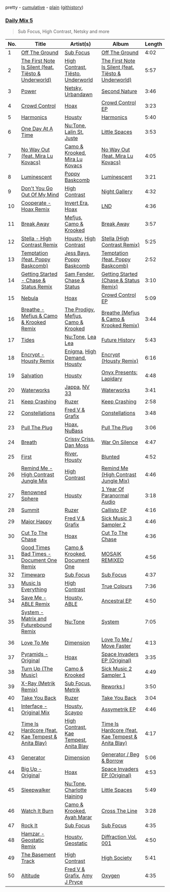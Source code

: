 pretty - [cumulative](/playlists/cumulative/Daily%20Mix%205.md) - [plain](/playlists/plain/37i9dQZF1E36TO0q54WsJv) ([githistory](https://github.githistory.xyz/vitokorn/spotify-playlist-archive/blob/master/playlists/plain/37i9dQZF1E36TO0q54WsJv))

### [Daily Mix 5](https://open.spotify.com/playlist/37i9dQZF1E36TO0q54WsJv)

> Sub Focus, High Contrast, Netsky and more

| No. | Title | Artist(s) | Album | Length |
|---|---|---|---|---|
| 1 | [Off The Ground](https://open.spotify.com/track/5UvLQncwvEGiRLn0xEZw45) | [Sub Focus](https://open.spotify.com/artist/0QaSiI5TLA4N7mcsdxShDO) | [Off The Ground](https://open.spotify.com/album/0JkmyjnTBATqM9Di9OsF5h) | 4:02 |
| 2 | [The First Note Is Silent (feat. Tiësto & Underworld)](https://open.spotify.com/track/2gTLWYpyFrytX8pKh2n9yj) | [High Contrast](https://open.spotify.com/artist/0bxHci3JIhhKA53n8rH3tT), [Tiësto](https://open.spotify.com/artist/2o5jDhtHVPhrJdv3cEQ99Z), [Underworld](https://open.spotify.com/artist/1PXHzxRDiLnjqNrRn2Xbsa) | [The First Note Is Silent (feat. Tiësto & Underworld)](https://open.spotify.com/album/6iWVcNM35jukhHl9aPJKHT) | 5:57 |
| 3 | [Power](https://open.spotify.com/track/6yZyQ2sDmelY3C6KesOYYL) | [Netsky](https://open.spotify.com/artist/5TgQ66WuWkoQ2xYxaSTnVP), [Urbandawn](https://open.spotify.com/artist/4Kjl91bg9I6TuhrEC0NQgX) | [Second Nature](https://open.spotify.com/album/2kD4XTloruMrJ1vRs9Giks) | 3:46 |
| 4 | [Crowd Control](https://open.spotify.com/track/7imdC6YSp4v15619ZKtXR2) | [Hoax](https://open.spotify.com/artist/3W1enT2cxmP2PjLG5zwmby) | [Crowd Control EP](https://open.spotify.com/album/5f2JWKg8RfctagHAl9aEb5) | 3:23 |
| 5 | [Harmonics](https://open.spotify.com/track/5SkgL5elEPj2Zc1Ydtvz6Z) | [Housty](https://open.spotify.com/artist/3x736hTWEIP2fKx8puQKDP) | [Harmonics](https://open.spotify.com/album/0aIrmEKcjpkVI9eioEEH2E) | 5:40 |
| 6 | [One Day At A Time](https://open.spotify.com/track/5UanRSNw6tqDNqczV7SDqT) | [Nu:Tone](https://open.spotify.com/artist/7pDBRy9uWy1zq5b0uXIABQ), [Lalin St. Juste](https://open.spotify.com/artist/0Ly3lk1h5aYHS2N41YzjXe) | [Little Spaces](https://open.spotify.com/album/5Jd375gdtvoIJmrzc2aYJb) | 3:53 |
| 7 | [No Way Out (feat. Mira Lu Kovacs)](https://open.spotify.com/track/7cuOefq9vNVT3tDS2hRXPd) | [Camo & Krooked](https://open.spotify.com/artist/2N8IPNZTiNo3nj4mreOlHU), [Mira Lu Kovacs](https://open.spotify.com/artist/0T8xnqWlhMlkQX7fFUFQDr) | [No Way Out (feat. Mira Lu Kovacs)](https://open.spotify.com/album/4xnUOInEhFZEscuG8bL1zp) | 4:05 |
| 8 | [Luminescent](https://open.spotify.com/track/1BdAL6sftDPtkbEX59MWcE) | [Poppy Baskcomb](https://open.spotify.com/artist/4STmXOXUF3UieHU46NWLVt) | [Luminescent](https://open.spotify.com/album/0xhSfxhz04TKE7hNRjrz5T) | 3:21 |
| 9 | [Don't You Go Out Of My Mind](https://open.spotify.com/track/7nyf4bk6fYmV6zksxfbd9m) | [High Contrast](https://open.spotify.com/artist/0bxHci3JIhhKA53n8rH3tT) | [Night Gallery](https://open.spotify.com/album/4hzruXvXyUg5hJwP37CJrF) | 4:32 |
| 10 | [Cooperate - Hoax Remix](https://open.spotify.com/track/1FAAoK0MqWg0hShuVjaTNa) | [Invert Era](https://open.spotify.com/artist/1LNgMdwvYST3lXxJsSt6Rh), [Hoax](https://open.spotify.com/artist/3W1enT2cxmP2PjLG5zwmby) | [LND](https://open.spotify.com/album/01NIurpfP8EHEN8X4Pd1DN) | 4:36 |
| 11 | [Break Away](https://open.spotify.com/track/2IbAx6XGe6mldSosFyvaH8) | [Mefjus](https://open.spotify.com/artist/54qqaSH6byJIb8eFWxe3Pj), [Camo & Krooked](https://open.spotify.com/artist/2N8IPNZTiNo3nj4mreOlHU) | [Break Away](https://open.spotify.com/album/5PrjBsXoETGf1PcpfByMmI) | 3:57 |
| 12 | [Stella - High Contrast Remix](https://open.spotify.com/track/7s78Na0zuXFF55YzPdSJJw) | [Housty](https://open.spotify.com/artist/3x736hTWEIP2fKx8puQKDP), [High Contrast](https://open.spotify.com/artist/0bxHci3JIhhKA53n8rH3tT) | [Stella (High Contrast Remix)](https://open.spotify.com/album/7rKno8kqZZFvJ7xU3RxYE7) | 5:25 |
| 13 | [Temptation (feat. Poppy Baskcomb)](https://open.spotify.com/track/3fvsxmytTns1ApIWBqfANZ) | [Jess Bays](https://open.spotify.com/artist/5xEJ7FQOtIUMLdnKyZrvPB), [Poppy Baskcomb](https://open.spotify.com/artist/4STmXOXUF3UieHU46NWLVt) | [Temptation (feat. Poppy Baskcomb)](https://open.spotify.com/album/30K7gYPhkqCeQJ25C0GvXE) | 2:52 |
| 14 | [Getting Started - Chase & Status Remix](https://open.spotify.com/track/7BBDanLPLALnu5asuk14r9) | [Sam Fender](https://open.spotify.com/artist/6zlR5ttMfMNmwf2lecU9Cc), [Chase & Status](https://open.spotify.com/artist/3jNkaOXasoc7RsxdchvEVq) | [Getting Started (Chase & Status Remix)](https://open.spotify.com/album/5EoFVpPoxG7JSMtd7JATZ1) | 3:10 |
| 15 | [Nebula](https://open.spotify.com/track/1omIXVQREkfSWaf5lYE4zJ) | [Hoax](https://open.spotify.com/artist/3W1enT2cxmP2PjLG5zwmby) | [Crowd Control EP](https://open.spotify.com/album/5f2JWKg8RfctagHAl9aEb5) | 5:09 |
| 16 | [Breathe - Mefjus & Camo & Krooked Remix](https://open.spotify.com/track/5zHzEsYUDBc9tshCpYu17D) | [The Prodigy](https://open.spotify.com/artist/4k1ELeJKT1ISyDv8JivPpB), [Mefjus](https://open.spotify.com/artist/54qqaSH6byJIb8eFWxe3Pj), [Camo & Krooked](https://open.spotify.com/artist/2N8IPNZTiNo3nj4mreOlHU) | [Breathe (Mefjus & Camo & Krooked Remix)](https://open.spotify.com/album/25rOKy29UZNa1EM3Ks0WcL) | 3:44 |
| 17 | [Tides](https://open.spotify.com/track/7A99JonAe94FLm6DqNIpS8) | [Nu:Tone](https://open.spotify.com/artist/7pDBRy9uWy1zq5b0uXIABQ), [Lea Lea](https://open.spotify.com/artist/2rr4WqfAdv4xEi5YyXdPQb) | [Future History](https://open.spotify.com/album/2vNhhg37RTwKA66V8yyk0q) | 5:43 |
| 18 | [Encrypt - Housty Remix](https://open.spotify.com/track/5etPXaI4kcyxQc66pdYTbE) | [Enigma](https://open.spotify.com/artist/7rx34C6xPfmsSYh2t7BECn), [High Demand](https://open.spotify.com/artist/6fs0AgyHAeRPezbRDHuyCE), [Housty](https://open.spotify.com/artist/3x736hTWEIP2fKx8puQKDP) | [Encrypt (Housty Remix)](https://open.spotify.com/album/6ZL2VcjOYm03H7xGPF3838) | 6:16 |
| 19 | [Salvation](https://open.spotify.com/track/6mKetttzrdjQf1Gka55Gzl) | [Housty](https://open.spotify.com/artist/3x736hTWEIP2fKx8puQKDP) | [Onyx Presents: Lapidary](https://open.spotify.com/album/3u5MnjoCbWUOnabSs3hFNQ) | 4:48 |
| 20 | [Waterworks](https://open.spotify.com/track/5abG4Ms5IJNZVnUHsW41ap) | [Jappa](https://open.spotify.com/artist/1YjOQxSsA8Le5egt7q7RaI), [NV 33](https://open.spotify.com/artist/3oOKGN5qB1YAiIRTukRl5V) | [Waterworks](https://open.spotify.com/album/6T4qZfy20RrF9jqBv7xzPu) | 3:41 |
| 21 | [Keep Crashing](https://open.spotify.com/track/3w752Se1mkiTtMqAeoli1y) | [Ruzer](https://open.spotify.com/artist/09mAGI8RIblTO46vN2FQaq) | [Keep Crashing](https://open.spotify.com/album/4tjTuXsc7Icjn6hg9JZyOg) | 2:58 |
| 22 | [Constellations](https://open.spotify.com/track/1NfcfQTPqPgYVkSdHXaOtt) | [Fred V & Grafix](https://open.spotify.com/artist/1wzBqAvtFexgKHjt7i3ena) | [Constellations](https://open.spotify.com/album/3kAgGBQxv9sMFgrbeYqWKj) | 3:48 |
| 23 | [Pull The Plug](https://open.spotify.com/track/00UgH6vivmHzZAkm0KYIyT) | [Hoax](https://open.spotify.com/artist/3W1enT2cxmP2PjLG5zwmby), [NuBass](https://open.spotify.com/artist/5Nd61ppMOQbbtF1HV13kBO) | [Pull The Plug](https://open.spotify.com/album/30ooaWmCgWCutou1xMATcP) | 3:06 |
| 24 | [Breath](https://open.spotify.com/track/4AGFZFDbLODYXwE1IH3drF) | [Crissy Criss](https://open.spotify.com/artist/6NnqC2KLeT6C7kgY3MvdGX), [Dan Moss](https://open.spotify.com/artist/4a4uaGkhyFXiHJOIxezgJ6) | [War On Silence](https://open.spotify.com/album/6pDlZm81DumFfP3JCPG3tC) | 4:47 |
| 25 | [First](https://open.spotify.com/track/3wDMWZpyNjXI1V6OKvc7L4) | [River](https://open.spotify.com/artist/08oedgngPljnWYeet9T9VS), [Housty](https://open.spotify.com/artist/3x736hTWEIP2fKx8puQKDP) | [Blunted](https://open.spotify.com/album/1pjvpoGuWrupuQLnh6a8OC) | 4:52 |
| 26 | [Remind Me - High Contrast Jungle Mix](https://open.spotify.com/track/4hgr3Zc3GhGaoq9CWxv1I2) | [High Contrast](https://open.spotify.com/artist/0bxHci3JIhhKA53n8rH3tT) | [Remind Me (High Contrast Jungle Mix)](https://open.spotify.com/album/4XixjMOTgPwKFp1bjyYTZO) | 4:46 |
| 27 | [Renowned Sphere](https://open.spotify.com/track/5JzVVGlVoSy5T4A2M73Dj5) | [Housty](https://open.spotify.com/artist/3x736hTWEIP2fKx8puQKDP) | [1 Year Of Paranormal Audio](https://open.spotify.com/album/2j7FPfBR5LV071X6bisloQ) | 3:18 |
| 28 | [Summit](https://open.spotify.com/track/3w8QEohb2fvNOGx1Vu7nCf) | [Ruzer](https://open.spotify.com/artist/09mAGI8RIblTO46vN2FQaq) | [Callisto EP](https://open.spotify.com/album/12YvMSZzN1dSrpPv7vOcxN) | 4:16 |
| 29 | [Major Happy](https://open.spotify.com/track/4iyIzh73y5AKsFxxewX7TS) | [Fred V & Grafix](https://open.spotify.com/artist/1wzBqAvtFexgKHjt7i3ena) | [Sick Music 3 Sampler 2](https://open.spotify.com/album/4mnsbN6OZ9tYOTidcHjNA4) | 4:46 |
| 30 | [Cut To The Chase](https://open.spotify.com/track/1pzGSnON9trbQTshSsMecN) | [Hoax](https://open.spotify.com/artist/3W1enT2cxmP2PjLG5zwmby) | [Cut To The Chase](https://open.spotify.com/album/20tdrURsIazqpjCQGsC08L) | 4:36 |
| 31 | [Good Times Bad Times - Document One Remix](https://open.spotify.com/track/0bhRroouFZ25OrNUcnKTMS) | [Camo & Krooked](https://open.spotify.com/artist/2N8IPNZTiNo3nj4mreOlHU), [Document One](https://open.spotify.com/artist/70E0CLEf2H8hCo06gHJ7tu) | [MOSAIK REMIXED](https://open.spotify.com/album/5eKnogujRkuxGtHhXUEqWe) | 4:56 |
| 32 | [Timewarp](https://open.spotify.com/track/3W7DNPuueVjDUTgocI7WhJ) | [Sub Focus](https://open.spotify.com/artist/0QaSiI5TLA4N7mcsdxShDO) | [Sub Focus](https://open.spotify.com/album/1puaRzEhhLvXP17jUEGWb3) | 4:37 |
| 33 | [Music Is Everything](https://open.spotify.com/track/6dBHQqUUVcfcBcASnB3wgL) | [High Contrast](https://open.spotify.com/artist/0bxHci3JIhhKA53n8rH3tT) | [True Colours](https://open.spotify.com/album/6XxlQ14y7IlINy7KUAqbv0) | 7:36 |
| 34 | [Save Me - ABLE Remix](https://open.spotify.com/track/0snnvUP1lYHhwsa9Pe2o1e) | [Housty](https://open.spotify.com/artist/3x736hTWEIP2fKx8puQKDP), [ABLE](https://open.spotify.com/artist/0L8Yoz8yEChBhBLAkwkTcw) | [Ancestral EP](https://open.spotify.com/album/6p4jmf0fD62oV15kdoZyKu) | 4:50 |
| 35 | [System - Matrix and Futurebound Remix](https://open.spotify.com/track/4m6NV7rb0jkvgIQYnaltEB) | [Nu:Tone](https://open.spotify.com/artist/7pDBRy9uWy1zq5b0uXIABQ) | [System](https://open.spotify.com/album/3UlVfMvjRmgmWck7Gj48TP) | 7:05 |
| 36 | [Love To Me](https://open.spotify.com/track/3LDJQuvazW0M6hGOARieEm) | [Dimension](https://open.spotify.com/artist/1QMgre3BHX161ZHtWMUu6S) | [Love To Me / Move Faster](https://open.spotify.com/album/2xAR3fHVisl61JXDFgpKF2) | 4:13 |
| 37 | [Pyramids - Original](https://open.spotify.com/track/4Mw8kbBwepSK2PpefsRiY6) | [Hoax](https://open.spotify.com/artist/3W1enT2cxmP2PjLG5zwmby) | [Space Invaders EP (Original)](https://open.spotify.com/album/2vBsVmOLMilAbdkSCssDX8) | 3:35 |
| 38 | [Turn Up (The Music)](https://open.spotify.com/track/3RUcJnlS9gecjYKWg6obmH) | [Camo & Krooked](https://open.spotify.com/artist/2N8IPNZTiNo3nj4mreOlHU) | [Sick Music 2 Sampler 1](https://open.spotify.com/album/3kHjOsiETOmE6zQmUi9fs9) | 4:49 |
| 39 | [X-Ray (Metrik Remix)](https://open.spotify.com/track/73AJPdw4iX9pXrk5tjWnDX) | [Sub Focus](https://open.spotify.com/artist/0QaSiI5TLA4N7mcsdxShDO), [Metrik](https://open.spotify.com/artist/2NCEtX40i9lLNpTg2X5583) | [Reworks I](https://open.spotify.com/album/4hkUZ0YXr0Nnx9wCRpGykS) | 3:50 |
| 40 | [Take You Back](https://open.spotify.com/track/6rd5g0KmIogN0BhN8iXtf5) | [Ruzer](https://open.spotify.com/artist/09mAGI8RIblTO46vN2FQaq) | [Take You Back](https://open.spotify.com/album/3oD2FkxUUAhnyHYNMLYIwK) | 3:04 |
| 41 | [Interface - Original Mix](https://open.spotify.com/track/3f7uK9gmwSLzK4EvJ7pO4w) | [Housty](https://open.spotify.com/artist/3x736hTWEIP2fKx8puQKDP), [Scaypo](https://open.spotify.com/artist/14ooRLJDrsHDioRxNalBdq) | [Assymetrik EP](https://open.spotify.com/album/5anFSj586jUoi5oD3c8G8L) | 4:46 |
| 42 | [Time Is Hardcore (feat. Kae Tempest & Anita Blay)](https://open.spotify.com/track/5Lyob6xsxXYSkXJd4Te2mO) | [High Contrast](https://open.spotify.com/artist/0bxHci3JIhhKA53n8rH3tT), [Kae Tempest](https://open.spotify.com/artist/1YcprGtF13BYCZQK9jYPEw), [Anita Blay](https://open.spotify.com/artist/6alRwoOf9EuuE7MNC0Zs9y) | [Time Is Hardcore (feat. Kae Tempest & Anita Blay)](https://open.spotify.com/album/0IL7nwP926RHZvArmS5D9e) | 4:17 |
| 43 | [Generator](https://open.spotify.com/track/5l9NEMBpuF5mtjv4vO1Zoq) | [Dimension](https://open.spotify.com/artist/1QMgre3BHX161ZHtWMUu6S) | [Generator / Beg & Borrow](https://open.spotify.com/album/4854QWKUgedSwNf1MEEJOe) | 5:06 |
| 44 | [Big Up - Original](https://open.spotify.com/track/2UdyIlTOz1D0QjNCDvWBoQ) | [Hoax](https://open.spotify.com/artist/3W1enT2cxmP2PjLG5zwmby) | [Space Invaders EP (Original)](https://open.spotify.com/album/2vBsVmOLMilAbdkSCssDX8) | 4:53 |
| 45 | [Sleepwalker](https://open.spotify.com/track/44Q5JCLYGTx1lQIzVqmGbw) | [Nu:Tone](https://open.spotify.com/artist/7pDBRy9uWy1zq5b0uXIABQ), [Charlotte Haining](https://open.spotify.com/artist/2XRjIwgD0UiJXtx7Xzfy7w) | [Little Spaces](https://open.spotify.com/album/5Jd375gdtvoIJmrzc2aYJb) | 5:49 |
| 46 | [Watch It Burn](https://open.spotify.com/track/1LowOq3Ipndg1XC1Dcm7lX) | [Camo & Krooked](https://open.spotify.com/artist/2N8IPNZTiNo3nj4mreOlHU), [Ayah Marar](https://open.spotify.com/artist/4xQ2BGOBUXgjxO2PAhrIyS) | [Cross The Line](https://open.spotify.com/album/0p4wVrItpi1R9IB2hkk9I4) | 3:28 |
| 47 | [Rock It](https://open.spotify.com/track/69PmbaybVYoxErPtJ5v7Th) | [Sub Focus](https://open.spotify.com/artist/0QaSiI5TLA4N7mcsdxShDO) | [Sub Focus](https://open.spotify.com/album/1puaRzEhhLvXP17jUEGWb3) | 4:35 |
| 48 | [Hamzar - Geostatic Remix](https://open.spotify.com/track/18vwmTINzY7GW0eHV3nDVm) | [Housty](https://open.spotify.com/artist/3x736hTWEIP2fKx8puQKDP), [Geostatic](https://open.spotify.com/artist/0uE3sTkAIJQg99cNZur1vw) | [Diffraction Vol. 001](https://open.spotify.com/album/5rpFM6yDyh2tzDdPP6lMPY) | 4:50 |
| 49 | [The Basement Track](https://open.spotify.com/track/0wCNFIyw8mR1TEqQaGEeXT) | [High Contrast](https://open.spotify.com/artist/0bxHci3JIhhKA53n8rH3tT) | [High Society](https://open.spotify.com/album/6LBb2E9cMKYN8lAzizVJAQ) | 5:41 |
| 50 | [Altitude](https://open.spotify.com/track/3ketLARvge2nsOPpQdJ1gQ) | [Fred V & Grafix](https://open.spotify.com/artist/1wzBqAvtFexgKHjt7i3ena), [Amy J Pryce](https://open.spotify.com/artist/1Jz6RRji0V9bQAB5kSA3xq) | [Oxygen](https://open.spotify.com/album/2OduN4aoUP3wYoZRSEsrUf) | 4:35 |